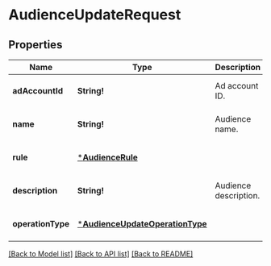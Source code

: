 # AudienceUpdateRequest

## Properties
Name | Type | Description | Notes
------------ | ------------- | ------------- | -------------
**adAccountId** | **String!** | Ad account ID. | [optional] [default to null]
**name** | **String!** | Audience name. | [optional] [default to null]
**rule** | [***AudienceRule**](AudienceRule.md) |  | [optional] [default to null]
**description** | **String!** | Audience description. | [optional] [default to null]
**operationType** | [***AudienceUpdateOperationType**](AudienceUpdateOperationType.md) |  | [optional] [default to null]

[[Back to Model list]](../README.md#documentation-for-models) [[Back to API list]](../README.md#documentation-for-api-endpoints) [[Back to README]](../README.md)


